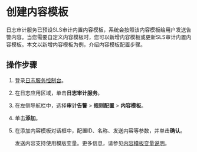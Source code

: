 # 创建内容模板

日志审计服务已预设SLS审计内置内容模板，系统会按照该内容模板给用户发送告警内容。当您需要自定义内容模板时，您可以新增内容模板或更新SLS审计内置内容模板。本文以新增内容模板为例，介绍内容模板配置步骤。

## 操作步骤

1.  登录[日志服务控制台](https://sls.console.aliyun.com)。

2.  在日志应用区域，单击**日志审计服务**。

3.  在左侧导航栏中，选择**审计告警** \> **规则配置** \> **内容模板**。

4.  单击**添加**。

5.  在添加内容模板对话框中，配置ID、名称、发送内容等参数，并单击**确认**。

    发送内容支持使用模版变量。更多信息，请参见[内容模板变量说明](/cn.zh-CN/告警（新版）/通知管理/通知渠道/内容模板变量说明.md)。


